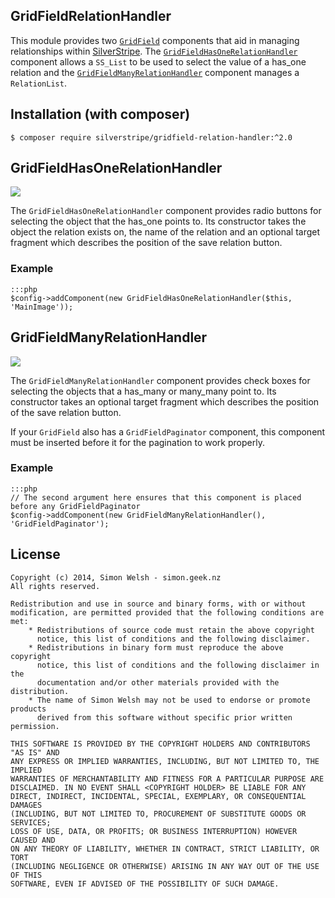 ## GridFieldRelationHandler

This module provides two [`GridField`](http://doc.silverstripe.org/framework/en/topics/grid-field) components
that aid in managing relationships within [SilverStripe](http://www.silverstripe.org). The
[`GridFieldHasOneRelationHandler`](#gridfieldhasonerelationhandler) component allows a `SS_List` to be used to select the value of a has_one
relation and the [`GridFieldManyRelationHandler`](#gridfieldmanyrelationhandler) component manages a `RelationList`.

## Installation (with composer)

    $ composer require silverstripe/gridfield-relation-handler:^2.0

## GridFieldHasOneRelationHandler

![](https://files.app.net/zb9sU5vs.png)

The `GridFieldHasOneRelationHandler` component provides radio buttons for selecting the object that the
has_one points to. Its constructor takes the object the relation exists on, the name of the relation and
an optional target fragment which describes the position of the save relation button.

### Example

	:::php
	$config->addComponent(new GridFieldHasOneRelationHandler($this, 'MainImage'));

## GridFieldManyRelationHandler

![](https://files.app.net/zb9r7VqE.png)

The `GridFieldManyRelationHandler` component provides check boxes for selecting the objects that a
has_many or many_many point to. Its constructor takes an optional target fragment which describes
the position of the save relation button.

If your `GridField` also has a `GridFieldPaginator` component, this component must be inserted before
it for the pagination to work properly.

### Example

	:::php
	// The second argument here ensures that this component is placed before any GridFieldPaginator
	$config->addComponent(new GridFieldManyRelationHandler(), 'GridFieldPaginator');

## License

	Copyright (c) 2014, Simon Welsh - simon.geek.nz
	All rights reserved.

	Redistribution and use in source and binary forms, with or without
	modification, are permitted provided that the following conditions are met:
	    * Redistributions of source code must retain the above copyright
	      notice, this list of conditions and the following disclaimer.
	    * Redistributions in binary form must reproduce the above copyright
	      notice, this list of conditions and the following disclaimer in the
	      documentation and/or other materials provided with the distribution.
	    * The name of Simon Welsh may not be used to endorse or promote products
	      derived from this software without specific prior written permission.

	THIS SOFTWARE IS PROVIDED BY THE COPYRIGHT HOLDERS AND CONTRIBUTORS "AS IS" AND
	ANY EXPRESS OR IMPLIED WARRANTIES, INCLUDING, BUT NOT LIMITED TO, THE IMPLIED
	WARRANTIES OF MERCHANTABILITY AND FITNESS FOR A PARTICULAR PURPOSE ARE
	DISCLAIMED. IN NO EVENT SHALL <COPYRIGHT HOLDER> BE LIABLE FOR ANY
	DIRECT, INDIRECT, INCIDENTAL, SPECIAL, EXEMPLARY, OR CONSEQUENTIAL DAMAGES
	(INCLUDING, BUT NOT LIMITED TO, PROCUREMENT OF SUBSTITUTE GOODS OR SERVICES;
	LOSS OF USE, DATA, OR PROFITS; OR BUSINESS INTERRUPTION) HOWEVER CAUSED AND
	ON ANY THEORY OF LIABILITY, WHETHER IN CONTRACT, STRICT LIABILITY, OR TORT
	(INCLUDING NEGLIGENCE OR OTHERWISE) ARISING IN ANY WAY OUT OF THE USE OF THIS
	SOFTWARE, EVEN IF ADVISED OF THE POSSIBILITY OF SUCH DAMAGE.
